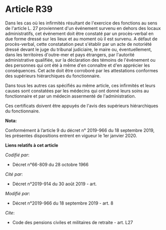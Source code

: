 # Article R39

Dans les cas où les infirmités résultant de l'exercice des fonctions au sens de l'article L. 27 proviennent d'un événement
survenu en dehors des locaux administratifs, cet événement doit être constaté par un procès-verbal en due forme dressé sur
les lieux et au moment où il est survenu. A défaut de procès-verbal, cette constatation peut s'établir par un acte de
notoriété dressé devant le   juge du tribunal judiciaire, le maire ou, éventuellement, dans les territoires d'outre-mer et
pays étrangers, par l'autorité administrative qualifiée, sur la déclaration des témoins de l'événement ou des personnes qui
ont été à même d'en connaître et d'en apprécier les conséquences. Cet acte doit être corroboré par les attestations conformes
des supérieurs hiérarchiques du fonctionnaire. 

Dans tous les autres cas spécifiés au même article, ces infirmités et leurs causes sont constatées par les médecins qui ont
donné leurs soins au fonctionnaire et par un médecin assermenté de l'administration. 

Ces certificats doivent être appuyés de l'avis des supérieurs hiérarchiques du fonctionnaire.

**Nota:**

Conformément à l’article 9 du décret n° 2019-966 du 18 septembre 2019, les présentes dispositions entrent en vigueur le 1er
janvier 2020.

**Liens relatifs à cet article**

_Codifié par_:

  - Décret n°66-809 du 28 octobre 1966

_Cité par_:

  - Décret n°2019-914 du 30 août 2019 - art.

_Modifié par_:

  - Décret n°2019-966 du 18 septembre 2019 - art. 8

_Cite_:

  - Code des pensions civiles et militaires de retraite - art. L27
